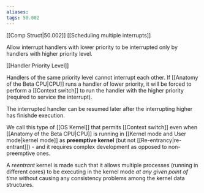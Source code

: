 ```yaml
---
aliases: 
tags: 50.002
---
```

[[Comp Struct|50.002]]
[[Scheduling multiple interrupts]]

Allow interrupt handlers with lower priority to be interrupted only by handlers with higher priority level.

[[Handler Priority Level]]

Handlers of the same priority level cannot interrupt each other.
If [[Anatomy of the Beta CPU|CPU]] runs a handler of lower priority, it will be forced to perform a [[Context switch]] to run the handler with the higher priority (required to service the interrupt).

The interrupted handler can be resumed later after the interrupting higher has finishde execution.

We call this type of [[OS Kernel]] that permits [[Context switch]] even when [[Anatomy of the Beta CPU|CPU]] is running in [[Kernel mode and User mode|kernel mode]] as **preemptive kernel** (but not [[Re-entrancy|re-entrant]]) - and it requires complex development as opposed to non-preemptive ones.

A _reentrant_ kernel is made such that it allows multiple processes (running in different cores) to be executing in the kernel mode _at any given point of time_ without causing any consistency problems among the kernel data structures.